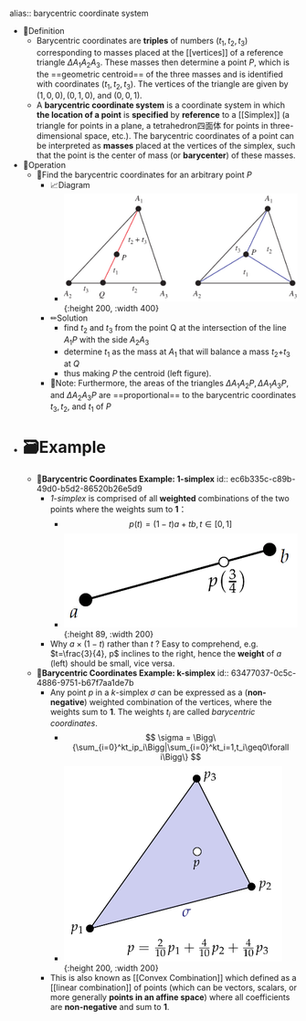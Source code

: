 alias:: barycentric coordinate system

- 📝Definition
	- Barycentric coordinates are **triples** of numbers ($t_1,t_2,t_3$) corresponding to masses placed at the [[vertices]] of a reference triangle $\Delta A_1A_2 A_3$. These masses then determine a point $P$, which is the ==geometric centroid== of the three masses and is identified with coordinates ($t_1,t_2,t_3$). The vertices of the triangle are given by $(1,0,0), (0,1,0)$, and $(0,0,1)$.
	- A **barycentric coordinate system** is a coordinate system in which **the location of a point** is **specified** by **reference** to a [[Simplex]] (a triangle for points in a plane, a tetrahedron四面体 for points in three-dimensional space, etc.). The barycentric coordinates of a point can be interpreted as **masses** placed at the vertices of the simplex, such that the point is the center of mass (or **barycenter**) of these masses.
- 💫Operation
	- 📌Find the barycentric coordinates for an arbitrary point $P$
		- 📈Diagram
			- ![name](../assets/Barycentric_901.svg){:height 200, :width 400}
		- ✏Solution
			- find $t_2$ and $t_3$ from the point Q at the intersection of the line $A_1P$ with the side $A_2A_3$
			- determine $t_1$ as the mass at $A_1$ that will balance a mass $t_2$+$t_3$ at $Q$
			- thus making $P$ the centroid (left figure).
		- 📝Note: Furthermore, the areas of the triangles $\Delta A_1A_2 P, \Delta A_1A_3 P$, and $\Delta A_2A_3P$ are ==proportional== to the barycentric coordinates $t_3, t_2$, and $t_1$ of $P$
- # 🗃Example
	- 📌**Barycentric Coordinates Example:  1-simplex**
	  id:: ec6b335c-c89b-49d0-b5d2-86520b26e5d9
		- *1-simplex* is comprised of all **weighted** combinations of the two points where the weights sum to **1**：
			- $$
			  p(t) = (1-t)a + tb, t\in[0,1]
			  $$
			- ![name](../assets/barycentric_1_simplex.png){:height 89, :width 200}
		- Why $a\times(1-t)$ rather than $t$ ? Easy to comprehend, e.g. $t=\frac{3}{4}, p$ inclines to the right, hence the **weight** of $a$ (left) should be small, vice versa.
	- 📌**Barycentric Coordinates Example:  k-simplex**
	  id:: 63477037-0c5c-4886-9751-b67f7aa1de7b
		- Any point $p$ in a $k$-simplex $\sigma$ can be expressed as a (**non-negative**) weighted combination of the vertices, where the weights sum to **1**. The weights $t_i$ are called *barycentric coordinates*.
			- $$
			  \sigma = \Bigg\{\sum_{i=0}^kt_ip_i\Bigg|\sum_{i=0}^kt_i=1,t_i\geq0\forall i\Bigg\}
			  $$
			- ![name](../assets/barycentric_k_simplex.png){:height 200, :width 200}
		- This is also known as [[Convex Combination]] which defined as a [[linear combination]] of points (which can be vectors, scalars, or more generally **points in an affine space**) where all coefficients are **non-negative** and sum to **1**.